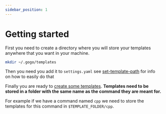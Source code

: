 ```yaml
---
sidebar_position: 1
---
```


# Getting started

First you need to create a directory where you will store your templates anywhere that you want in your machine.

```bash
mkdir ~/.gogo/templates
```

Then you need you add it to `settings.yaml` see [set-template-path](#t-set-template-path) for info on how to easily do that

Finally you are ready to [create some templates](#creating-a-template).
**Templates need to be stored in a folder with the same name as the command they are meant for.**

For example if we have a command named `cpp` we need to store the templates for this command in `$TEMPLATE_FOLDER/cpp`.
